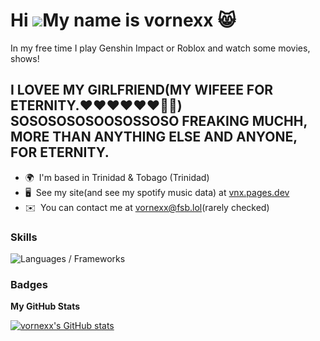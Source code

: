 Hi ![](https://user-images.githubusercontent.com/18350557/176309783-0785949b-9127-417c-8b55-ab5a4333674e.gif)My name is vornexx 😸
===============================================================================================================================

In my free time I play Genshin Impact or Roblox and watch some movies, shows! 
## **I LOVEE MY GIRLFRIEND(MY WIFEEE FOR ETERNITY.❤️❤️❤️❤️❤️❤️💍💍) SOSOSOSOSOOSOSSOSO FREAKING MUCHH, MORE THAN ANYTHING ELSE AND ANYONE, FOR ETERNITY.**

* 🌍  I'm based in Trinidad & Tobago (Trinidad)
* 🖥️  See my site(and see my spotify music data) at [vnx.pages.dev](http://vnx.pages.dev)
* ✉️  You can contact me at [vornexx@fsb.lol](mailto:vornexx@fsb.lol)(rarely checked)

### Skills


<p align="left">
<img alt="Languages / Frameworks" src="https://skillicons.dev/icons?i=html,astro,css,js,ts,md&perline=13">
</p>

### Badges

<b>My GitHub Stats</b>

<a href="http://www.github.com/vornexx"><img src="https://github-readme-stats.vercel.app/api?username=vornexx&show_icons=true&hide=stars,issues,&count_private=true&title_color=0891b2&text_color=ffffff&icon_color=0891b2&bg_color=1c1917&hide_border=true&show_icons=true" alt="vornexx's GitHub stats" /></a>
